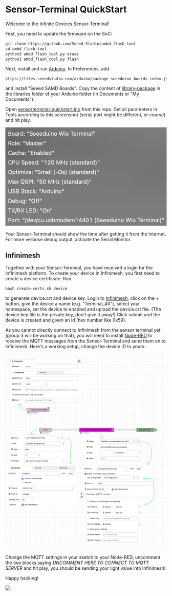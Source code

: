 # Sensor-Terminal QuickStart
Welcome to the Infinite Devices Sensor-Terminal!

First, you need to update the firmware on the SoC:

	git clone https://github.com/Seeed-Studio/ambd_flash_tool
    cd ambd_flash_tool
	python3 ambd_flash_tool.py erase
	python3 ambd_flash_tool.py flash	

Next, install and run [Arduino](https://www.arduino.cc/en/software). In Preferences, add

    https://files.seeedstudio.com/arduino/package_seeeduino_boards_index.json
	
and install "Seeed SAMD Boards". Copy the content of [library-package](library-package) in the libraries folder of your Arduino folder (in Documents or "My Documents").

Open [sensorterminal-quickstart.ino](sensorterminal-quickstart.ino) from this repo. Set all parameters in Tools according to this screenshot (serial port might be different, or course) and hit play.

![](arduinosettings.png)

Your Sensor-Terminal should show the time after getting it from the Internet. For more verbose debug output, activate the Serial Monitor.

## Infinimesh

Together with your Sensor-Terminal, you have received a login for the Infinimesh platform. To create your device in Infinimesh, you first need to create a device certificate. Run

    bash create-certs.sh device

to generate device.crt and device.key. Login to [Infinimesh](https://console.infinimesh.app/), click on the + button, give the device a name (e.g. "Terminal_40"), select your namespace, set the device to enabled and upload the device.crt file. (The device.key file is the private key, don't give it away!) Click submit and the device is created and given an id (hex number like 0x59). 

As you cannot directly connect to Infinimesh from the sensor terminal yet (group 3 will be working on that), you will need to install [Node-RED](https://nodered.org/#get-started) to receive the MQTT messages from the Sensor-Terminal and send them on to Infinimesh. Here's a working setup, change the device ID to yours:

![](nodered.png)

Change the MQTT settings in your sketch to your Node-RED, uncomment the two blocks saying *UNCOMMENT HERE TO CONNECT TO MQTT SERVER* and hit play, you should be sending your light value into Infinimesh!

Happy hacking!

![](pinout.png)